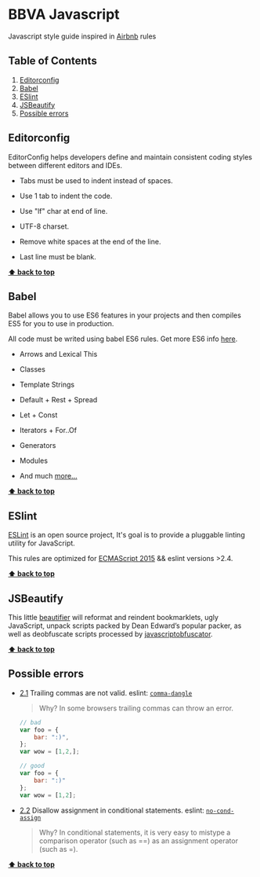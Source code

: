 # BBVA Javascript
Javascript style guide inspired in [Airbnb](https://github.com/airbnb/javascript) rules

## Table of Contents

  1. [Editorconfig](#editorconfig)
  1. [Babel](#babel)
  1. [ESlint](#eslint)
  1. [JSBeautify](#jsbeautify)
  1. [Possible errors](#possible-errors)


## Editorconfig

EditorConfig helps developers define and maintain consistent coding styles between different editors and IDEs.

- Tabs must be used to indent instead of spaces.

- Use 1 tab to indent the code.

- Use "lf" char at end of line.

- UTF-8 charset.

- Remove white spaces at the end of the line.

- Last line must be blank.

**[⬆ back to top](#table-of-contents)**

## Babel

Babel allows you to use ES6 features in your projects and then compiles ES5 for you to use in production.

All code must be writed using babel ES6 rules. Get more ES6 info [here](https://babeljs.io/docs/learn-es2015/).

- Arrows and Lexical This

- Classes

- Template Strings

- Default + Rest + Spread

- Let + Const

- Iterators + For..Of

- Generators

- Modules

- And much [more...](https://babeljs.io/docs/learn-es2015/)

**[⬆ back to top](#table-of-contents)**

## ESlint

[ESLint](http://eslint.org/) is an open source project, It's goal is to provide a pluggable linting utility for JavaScript.

This rules are optimized for [ECMAScript 2015](http://www.ecma-international.org/ecma-262/6.0/) && eslint versions >2.4.

**[⬆ back to top](#table-of-contents)**

## JSBeautify

This little [beautifier](https://github.com/beautify-web/js-beautify) will reformat and reindent bookmarklets, ugly JavaScript, unpack scripts packed by Dean Edward’s popular packer, as well as deobfuscate scripts processed by [javascriptobfuscator](javascriptobfuscator.com).

**[⬆ back to top](#table-of-contents)**

## Possible errors

  <a name="possible-errors--prefer-const"></a><a name="2.1"></a>
  - [2.1](#possible-errors--prefer-const) Trailing commas are not valid. eslint: [`comma-dangle`](http://eslint.org/docs/rules/comma-dangle)

    > Why? In some browsers trailing commas can throw an error.

    ```javascript
    // bad
    var foo = {
        bar: ":)",
    };
    var wow = [1,2,];

    // good
    var foo = {
        bar: ":)"
    };
    var wow = [1,2];
    ```

  <a name="possible-errors--no-cond-assign"></a><a name="2.2"></a>
  - [2.2](#possible-errors--no-cond-assign) Disallow assignment in conditional statements. eslint: [`no-cond-assign`](http://eslint.org/docs/rules/no-cond-assign)

    > Why? In conditional statements, it is very easy to mistype a comparison
    operator (such as ==) as an assignment operator (such as =).

**[⬆ back to top](#table-of-contents)**
